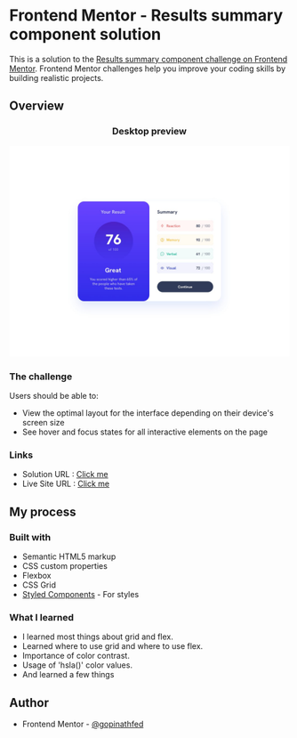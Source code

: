 # Frontend Mentor - Results summary component solution

This is a solution to the [Results summary component challenge on Frontend Mentor](https://www.frontendmentor.io/challenges/results-summary-component-CE_K6s0maV). Frontend Mentor challenges help you improve your coding skills by building realistic projects. 

## Overview


<h3 id="desktop" align="center">Desktop preview</h3>

![Design preview for the Results summary component coding challenge](./design/desktop-design.jpg)

### The challenge

Users should be able to:

- View the optimal layout for the interface depending on their device's screen size
- See hover and focus states for all interactive elements on the page


### Links

- Solution URL  : [Click me]([https://your-solution-url.com](https://github.com/gopinathfed/Results-summary-component))
- Live Site URL : [Click me]([https://your-live-site-url.com](https://gopinathfed.github.io/Results-summary-component/))

## My process

### Built with

- Semantic HTML5 markup
- CSS custom properties
- Flexbox
- CSS Grid
- [Styled Components](https://styled-components.com/) - For styles


### What I learned

- I learned most things about grid and flex.
- Learned where to use grid and where to use flex.
- Importance of color contrast.
- Usage of 'hsla()' color values.
- And learned a few things

## Author

- Frontend Mentor - [@gopinathfed](https://www.frontendmentor.io/profile/gopinathfed)
